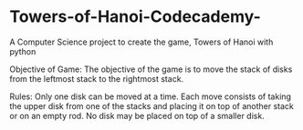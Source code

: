 # Towers-of-Hanoi-Codecademy-
A Computer Science project to create the game, Towers of Hanoi with python

Objective of Game:
The objective of the game is to move the stack of disks from the leftmost stack to the rightmost stack.

Rules:
Only one disk can be moved at a time.
Each move consists of taking the upper disk from one of the stacks and placing it on top of another stack or on an empty rod.
No disk may be placed on top of a smaller disk.
 
